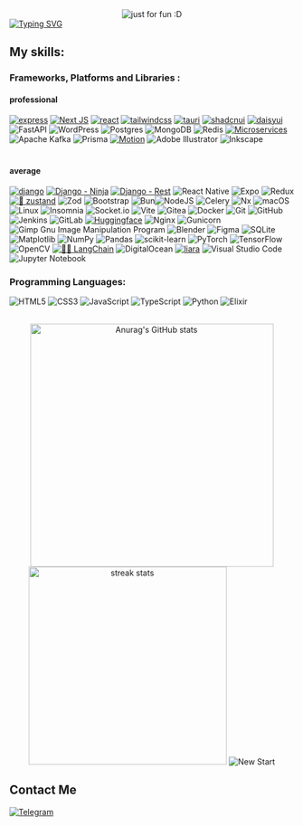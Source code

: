 

<div align="center">
    <img src="https://typograssy.deno.dev/api?text=Fa%20=%3E%20For%20all&l0=161b22&bg=0d1117&comment=Generated%20by%20Foshati" alt="just for fun :D">
</div>
<a href="https://github.com/Foshati"><img src="https://readme-typing-svg.demolab.com?font=Fira+Code&pause=1000&color=3AD353&random=false&width=460&height=70&lines=Hello+for+all+%F0%9F%91%8B;I+am+a+Mega+full+stack+developer+%3F!;Because+I+will+never%2C+ever+give+up." alt="Typing SVG" /></a>


<h2 >My skills:</h2>
<h3 >Frameworks, Platforms and Libraries :
</h3>
</div>
<h4 >professional</h4>

 
[![express](https://img.shields.io/static/v1?label=&message=express&color=%23000000&style=for-the-badge&logo=express&logoColor=%23F6F4F4)](https://expressjs.com/)  [![Next JS](https://img.shields.io/badge/Next-black?style=for-the-badge&logo=next.js&logoColor=white)](https://nextjs.org/)  [![react](https://img.shields.io/static/v1?label=&message=react&color=%23000&style=for-the-badge&logo=react&logoColor=%2361DAFB)](https://react.dev/)
 [![tailwindcss](https://img.shields.io/static/v1?label=&message=tailwindcss&color=%23000&style=for-the-badge&logo=tailwindcss&logoColor=%2306B6D4)](https://tailwindcss.com/)
[![tauri](https://img.shields.io/static/v1?label=&message=tauri&color=%23000&style=for-the-badge&logo=tauri&logoColor=%2324C8D8)](https://tauri.app/)
[![shadcnui](https://img.shields.io/static/v1?label=&message=shadcnui&color=%23000&style=for-the-badge&logo=shadcnui&logoColor=%23fff)](https://ui.shadcn.com/)
[![daisyui](https://img.shields.io/static/v1?label=&message=daisyui&color=%23000&style=for-the-badge&logo=daisyui&logoColor=%235A0EF8)](https://daisyui.com/)
    ![FastAPI](https://img.shields.io/badge/FastAPI-005571?style=for-the-badge&logo=fastapi)   ![WordPress](https://img.shields.io/badge/WordPress-%23117AC9.svg?style=for-the-badge&logo=WordPress&logoColor=white) ![Postgres](https://img.shields.io/badge/postgres-%23316192.svg?style=for-the-badge&logo=postgresql&logoColor=white)   ![MongoDB](https://img.shields.io/badge/MongoDB-%234ea94b.svg?style=for-the-badge&logo=mongodb&logoColor=white) ![Redis](https://img.shields.io/badge/redis-%23DD0031.svg?style=for-the-badge&logo=redis&logoColor=white)  [![Microservices](https://img.shields.io/static/v1?label=&message=Microservices&color=%23ca8a04&style=for-the-badge&logo=githubactions&logoColor=%23EDF2F8)](https://)  ![Apache Kafka](https://img.shields.io/badge/Apache%20Kafka-000?style=for-the-badge&logo=apachekafka)
  ![Prisma](https://img.shields.io/badge/Prisma-3982CE?style=for-the-badge&logo=Prisma&logoColor=white)  [![Motion](https://img.shields.io/static/v1?label=&message=Motion&color=%23F0E510&style=for-the-badge&logo=framer&logoColor=%23101317)](https://motion.dev/)   ![Adobe Illustrator](https://img.shields.io/badge/adobe%20illustrator-%23FF9A00.svg?style=for-the-badge&logo=adobe%20illustrator&logoColor=white) ![Inkscape](https://img.shields.io/badge/Inkscape-e0e0e0?style=for-the-badge&logo=inkscape&logoColor=080A13)  <svg xmlns="http://www.w3.org/2000/svg" width="82.8" height="20" viewBox="0 0 828 200" role="img" aria-label="Gsap: Anime"> 
<br> 
<h4 >average </h4>
 
 [![django](https://img.shields.io/static/v1?label=&message=django&color=%23000&style=for-the-badge&logo=django&logoColor=%23092E20)](https://www.djangoproject.com/)    [![Django - Ninja](https://img.shields.io/static/v1?label=Django&message=Ninja&color=%234DAE4F&style=for-the-badge&logo=django&logoColor=%23092E20)](https://)
  [![Django - Rest ](https://img.shields.io/static/v1?label=Django&message=Rest+&color=%23A30000&style=for-the-badge&logo=django&logoColor=%23092E20)](https://www.django-rest-framework.org/) ![React Native](https://img.shields.io/badge/react_native-%2320232a.svg?style=for-the-badge&logo=react&logoColor=%2361DAFB) 	![Expo](https://img.shields.io/badge/expo-1C1E24?style=for-the-badge&logo=expo&logoColor=#D04A37)   ![Redux](https://img.shields.io/badge/redux-%23593d88.svg?style=for-the-badge&logo=redux&logoColor=white) [![🐻 zustand](https://img.shields.io/static/v1?label=&message=🐻+zustand&color=%23F76E30&style=for-the-badge)](https://zustand-demo.pmnd.rs/) ![Zod](https://img.shields.io/badge/zod-%233068b7.svg?style=for-the-badge&logo=zod&logoColor=white) ![Bootstrap](https://img.shields.io/badge/bootstrap-%238511FA.svg?style=for-the-badge&logo=bootstrap&logoColor=white)  ![Bun](https://img.shields.io/badge/Bun-%23000000.svg?style=for-the-badge&logo=bun&logoColor=white)![NodeJS](https://img.shields.io/badge/node.js-6DA55F?style=for-the-badge&logo=node.js&logoColor=white)  ![Celery](https://img.shields.io/badge/celery-%23a9cc54.svg?style=for-the-badge&logo=celery&logoColor=ddf4a4) ![Nx](https://img.shields.io/badge/nx-143055?style=for-the-badge&logo=nx&logoColor=white)
 ![macOS](https://img.shields.io/badge/mac%20os-000000?style=for-the-badge&logo=macos&logoColor=F0F0F0)  ![Linux](https://img.shields.io/badge/Linux-FCC624?style=for-the-badge&logo=linux&logoColor=black)  ![Insomnia](https://img.shields.io/badge/Insomnia-black?style=for-the-badge&logo=insomnia&logoColor=5849BE) ![Socket.io](https://img.shields.io/badge/Socket.io-black?style=for-the-badge&logo=socket.io&badgeColor=010101) ![Vite](https://img.shields.io/badge/vite-%23646CFF.svg?style=for-the-badge&logo=vite&logoColor=white)  ![Gitea](https://img.shields.io/badge/Gitea-34495E?style=for-the-badge&logo=gitea&logoColor=5D9425) 	![Docker](https://img.shields.io/badge/docker-%230db7ed.svg?style=for-the-badge&logo=docker&logoColor=white) 
 ![Git](https://img.shields.io/badge/git-%23F05033.svg?style=for-the-badge&logo=git&logoColor=white)  ![GitHub](https://img.shields.io/badge/github-%23121011.svg?style=for-the-badge&logo=github&logoColor=white)  ![Jenkins](https://img.shields.io/badge/jenkins-%232C5263.svg?style=for-the-badge&logo=jenkins&logoColor=white)  ![GitLab](https://img.shields.io/badge/gitlab-%23181717.svg?style=for-the-badge&logo=gitlab&logoColor=white) [![Huggingface](https://img.shields.io/static/v1?label=&message=Huggingface&color=%230B0F19&style=for-the-badge&logo=huggingface&logoColor=%23FFD21F)](https://huggingface.co/)
       ![Nginx](https://img.shields.io/badge/nginx-%23009639.svg?style=for-the-badge&logo=nginx&logoColor=white)  ![Gunicorn](https://img.shields.io/badge/gunicorn-%298729.svg?style=for-the-badge&logo=gunicorn&logoColor=white) ![Gimp Gnu Image Manipulation Program](https://img.shields.io/badge/Gimp-657D8B?style=for-the-badge&logo=gimp&logoColor=FFFFFF) ![Blender](https://img.shields.io/badge/blender-%23F5792A.svg?style=for-the-badge&logo=blender&logoColor=white)
   ![Figma](https://img.shields.io/badge/figma-%23F24E1E.svg?style=for-the-badge&logo=figma&logoColor=white) ![SQLite](https://img.shields.io/badge/sqlite-%2307405e.svg?style=for-the-badge&logo=sqlite&logoColor=white)  ![Matplotlib](https://img.shields.io/badge/Matplotlib-%23ffffff.svg?style=for-the-badge&logo=Matplotlib&logoColor=black)   ![NumPy](https://img.shields.io/badge/numpy-%23013243.svg?style=for-the-badge&logo=numpy&logoColor=white) ![Pandas](https://img.shields.io/badge/pandas-%23150458.svg?style=for-the-badge&logo=pandas&logoColor=white) 	![scikit-learn](https://img.shields.io/badge/scikit--learn-%23F7931E.svg?style=for-the-badge&logo=scikit-learn&logoColor=white) ![PyTorch](https://img.shields.io/badge/PyTorch-%23EE4C2C.svg?style=for-the-badge&logo=PyTorch&logoColor=white)  ![TensorFlow](https://img.shields.io/badge/TensorFlow-%23FF6F00.svg?style=for-the-badge&logo=TensorFlow&logoColor=white)
  ![OpenCV](https://img.shields.io/badge/opencv-%23white.svg?style=for-the-badge&logo=opencv&logoColor=white)  [![🦜️🔗 LangChain](https://img.shields.io/static/v1?label=&message=🦜️🔗+LangChain&color=%231C3C3D&style=for-the-badge)](https://github.com/langchain-ai/langchain) 
        ![DigitalOcean](https://img.shields.io/badge/DigitalOcean-%230167ff.svg?style=for-the-badge&logo=digitalOcean&logoColor=white) [![liara](https://img.shields.io/static/v1?label=&message=liara&color=%231B2C3F&style=for-the-badge)](https://)
       ![Visual Studio Code](https://img.shields.io/badge/Visual%20Studio%20Code-0078d7.svg?style=for-the-badge&logo=visual-studio-code&logoColor=white) ![Jupyter Notebook](https://img.shields.io/badge/jupyter-%23FA0F00.svg?style=for-the-badge&logo=jupyter&logoColor=white) 






<h3 >Programming Languages:</h3>

![HTML5](https://img.shields.io/badge/html5-%23E34F26.svg?style=for-the-badge&logo=html5&logoColor=white)  ![CSS3](https://img.shields.io/badge/css3-%231572B6.svg?style=for-the-badge&logo=css3&logoColor=white)  ![JavaScript](https://img.shields.io/badge/javascript-%23323330.svg?style=for-the-badge&logo=javascript&logoColor=%23F7DF1E)  ![TypeScript](https://img.shields.io/badge/typescript-%23007ACC.svg?style=for-the-badge&logo=typescript&logoColor=white)  ![Python](https://img.shields.io/badge/python-3670A0?style=for-the-badge&logo=python&logoColor=ffdd54)  ![Elixir](https://img.shields.io/badge/elixir-%234B275F.svg?style=for-the-badge&logo=elixir&logoColor=white) 




<br>
<div align=center>
  <img width=430  src="https://github-readme-stats.vercel.app/api?username=foshati&hide=contribs,prs,&show_icons=true&theme=vue-dark&rank_icon=github&border_radius=10" alt="Anurag's GitHub stats">
  <img width=350  src="https://github-readme-streak-stats-salesp07.vercel.app/?user=foshati&count_private=true&theme=vue-dark&border_radius=10" alt="streak stats">
  <img src="https://img.shields.io/static/v1?label=+&message=New+Start&color=%23273948&style=for-the-badge" alt="New Start">
</div>






<h2 >Contact Me</h2>

[![Telegram](https://img.shields.io/badge/Telegram-2CA5E0?style=for-the-badge&logo=telegram&logoColor=white)](https://t.me/foshati)

